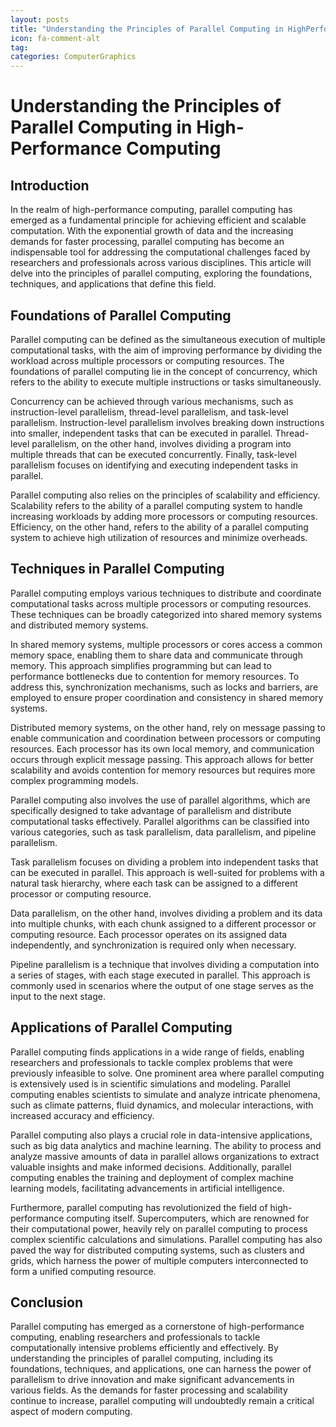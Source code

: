 ```yaml
---
layout: posts
title: "Understanding the Principles of Parallel Computing in HighPerformance Computing"
icon: fa-comment-alt
tag:      
categories: ComputerGraphics
---
```



# Understanding the Principles of Parallel Computing in High-Performance Computing

## Introduction

In the realm of high-performance computing, parallel computing has emerged as a fundamental principle for achieving efficient and scalable computation. With the exponential growth of data and the increasing demands for faster processing, parallel computing has become an indispensable tool for addressing the computational challenges faced by researchers and professionals across various disciplines. This article will delve into the principles of parallel computing, exploring the foundations, techniques, and applications that define this field.

## Foundations of Parallel Computing

Parallel computing can be defined as the simultaneous execution of multiple computational tasks, with the aim of improving performance by dividing the workload across multiple processors or computing resources. The foundations of parallel computing lie in the concept of concurrency, which refers to the ability to execute multiple instructions or tasks simultaneously.

Concurrency can be achieved through various mechanisms, such as instruction-level parallelism, thread-level parallelism, and task-level parallelism. Instruction-level parallelism involves breaking down instructions into smaller, independent tasks that can be executed in parallel. Thread-level parallelism, on the other hand, involves dividing a program into multiple threads that can be executed concurrently. Finally, task-level parallelism focuses on identifying and executing independent tasks in parallel.

Parallel computing also relies on the principles of scalability and efficiency. Scalability refers to the ability of a parallel computing system to handle increasing workloads by adding more processors or computing resources. Efficiency, on the other hand, refers to the ability of a parallel computing system to achieve high utilization of resources and minimize overheads.

## Techniques in Parallel Computing

Parallel computing employs various techniques to distribute and coordinate computational tasks across multiple processors or computing resources. These techniques can be broadly categorized into shared memory systems and distributed memory systems.

In shared memory systems, multiple processors or cores access a common memory space, enabling them to share data and communicate through memory. This approach simplifies programming but can lead to performance bottlenecks due to contention for memory resources. To address this, synchronization mechanisms, such as locks and barriers, are employed to ensure proper coordination and consistency in shared memory systems.

Distributed memory systems, on the other hand, rely on message passing to enable communication and coordination between processors or computing resources. Each processor has its own local memory, and communication occurs through explicit message passing. This approach allows for better scalability and avoids contention for memory resources but requires more complex programming models.

Parallel computing also involves the use of parallel algorithms, which are specifically designed to take advantage of parallelism and distribute computational tasks effectively. Parallel algorithms can be classified into various categories, such as task parallelism, data parallelism, and pipeline parallelism.

Task parallelism focuses on dividing a problem into independent tasks that can be executed in parallel. This approach is well-suited for problems with a natural task hierarchy, where each task can be assigned to a different processor or computing resource.

Data parallelism, on the other hand, involves dividing a problem and its data into multiple chunks, with each chunk assigned to a different processor or computing resource. Each processor operates on its assigned data independently, and synchronization is required only when necessary.

Pipeline parallelism is a technique that involves dividing a computation into a series of stages, with each stage executed in parallel. This approach is commonly used in scenarios where the output of one stage serves as the input to the next stage.

## Applications of Parallel Computing

Parallel computing finds applications in a wide range of fields, enabling researchers and professionals to tackle complex problems that were previously infeasible to solve. One prominent area where parallel computing is extensively used is in scientific simulations and modeling. Parallel computing enables scientists to simulate and analyze intricate phenomena, such as climate patterns, fluid dynamics, and molecular interactions, with increased accuracy and efficiency.

Parallel computing also plays a crucial role in data-intensive applications, such as big data analytics and machine learning. The ability to process and analyze massive amounts of data in parallel allows organizations to extract valuable insights and make informed decisions. Additionally, parallel computing enables the training and deployment of complex machine learning models, facilitating advancements in artificial intelligence.

Furthermore, parallel computing has revolutionized the field of high-performance computing itself. Supercomputers, which are renowned for their computational power, heavily rely on parallel computing to process complex scientific calculations and simulations. Parallel computing has also paved the way for distributed computing systems, such as clusters and grids, which harness the power of multiple computers interconnected to form a unified computing resource.

## Conclusion

Parallel computing has emerged as a cornerstone of high-performance computing, enabling researchers and professionals to tackle computationally intensive problems efficiently and effectively. By understanding the principles of parallel computing, including its foundations, techniques, and applications, one can harness the power of parallelism to drive innovation and make significant advancements in various fields. As the demands for faster processing and scalability continue to increase, parallel computing will undoubtedly remain a critical aspect of modern computing.